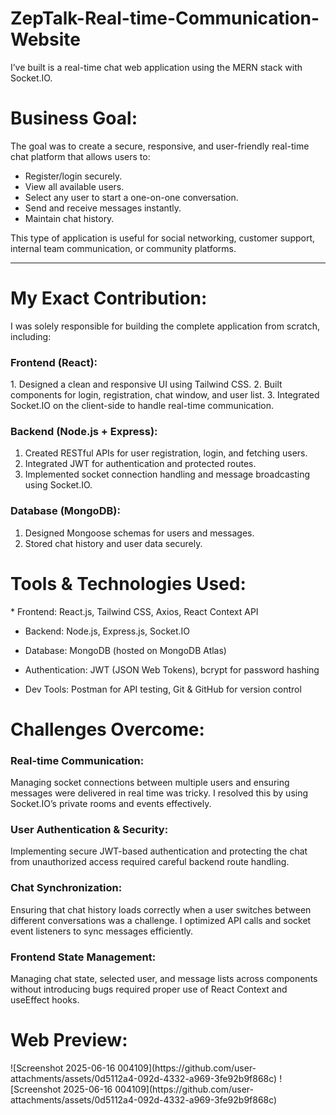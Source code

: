 # ZepTalk-Real-time-Communication-Website

I’ve built is a real-time chat web application using the MERN stack with Socket.IO.

<h1><b>Business Goal:</b></h1>
The goal was to create a secure, responsive, and user-friendly real-time chat platform that allows users to:
<ul>
  <li>Register/login securely.</li>
  <li>View all available users.</li>
  <li>Select any user to start a one-on-one conversation.</li>
  <li>Send and receive messages instantly.</li>
  <li>Maintain chat history.</li>
</ul>
This type of application is useful for social networking, customer support, internal team communication, or community platforms.

<hr/>

<h1><b>My Exact Contribution:</b></h1>
I was solely responsible for building the complete application from scratch, including:

<h3>Frontend (React):</h3>
1. Designed a clean and responsive UI using Tailwind CSS.
2. Built components for login, registration, chat window, and user list.
3. Integrated Socket.IO on the client-side to handle real-time communication.

<h3>Backend (Node.js + Express):</h3>

1. Created RESTful APIs for user registration, login, and fetching users.
2. Integrated JWT for authentication and protected routes.
3. Implemented socket connection handling and message broadcasting using Socket.IO.

<h3>Database (MongoDB):</h3>

1. Designed Mongoose schemas for users and messages.
2. Stored chat history and user data securely.

<h1><b>Tools & Technologies Used:</b></h1>
* Frontend: React.js, Tailwind CSS, Axios, React Context API

* Backend: Node.js, Express.js, Socket.IO

* Database: MongoDB (hosted on MongoDB Atlas)

* Authentication: JWT (JSON Web Tokens), bcrypt for password hashing

* Dev Tools: Postman for API testing, Git & GitHub for version control

<h1><b>Challenges Overcome:</b></h1>

<h3>Real-time Communication:</h3>
Managing socket connections between multiple users and ensuring messages were delivered in real time was tricky. I resolved this by using Socket.IO’s private rooms and events effectively.

<h3>User Authentication & Security:</h3>
Implementing secure JWT-based authentication and protecting the chat from unauthorized access required careful backend route handling.

<h3>Chat Synchronization:</h3>
Ensuring that chat history loads correctly when a user switches between different conversations was a challenge. I optimized API calls and socket event listeners to sync messages efficiently.

<h3>Frontend State Management:</h3>
Managing chat state, selected user, and message lists across components without introducing bugs required proper use of React Context and useEffect hooks.

<h1><b>Web Preview:</b></h1>
![Screenshot 2025-06-16 004109](https://github.com/user-attachments/assets/0d5112a4-092d-4332-a969-3fe92b9f868c)
![Screenshot 2025-06-16 004109](https://github.com/user-attachments/assets/0d5112a4-092d-4332-a969-3fe92b9f868c)
